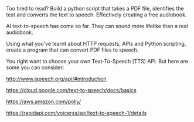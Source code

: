 Too tired to read? Build a python script that takes a PDF file, identifies the text and converts the text to speech. Effectively creating a free audiobook.

AI text-to-speech has come so far. They can sound more lifelike than a real audiobook.



Using what you've learnt about HTTP requests, APIs and Python scripting, create a program that can convert PDF files to speech.

You right want to choose your own Text-To-Speech (TTS) API. But here are some you can consider:

http://www.ispeech.org/api/#introduction

https://cloud.google.com/text-to-speech/docs/basics

https://aws.amazon.com/polly/

https://rapidapi.com/voicerss/api/text-to-speech-1/details